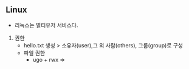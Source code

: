 ## Linux
- 리눅스는 멀티유저 서비스다.

1. 권한 
    - hello.txt 생성 > 소유자(user),그 외 사람(others), 그룹(group)로 구성
    - 파일 권한
        - ugo + rwx =>  